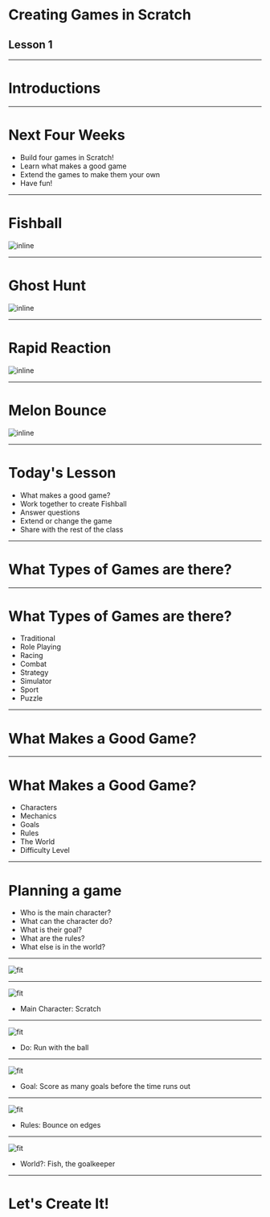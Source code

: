 # Creating Games in Scratch
## Lesson 1

---

# Introductions

---

# Next Four Weeks

- Build four games in Scratch!
- Learn what makes a good game
- Extend the games to make them your own
- Have fun!

---

# Fishball

![inline](images/fishball.png)

---

# Ghost Hunt

![inline](images/ghosthunt.png)

---

# Rapid Reaction

![inline](images/rapidreaction.png)

---

# Melon Bounce

![inline](images/melonbounce.png)

---

# Today's Lesson

- What makes a good game?
- Work together to create Fishball
- Answer questions
- Extend or change the game
- Share with the rest of the class

---

# What Types of Games are there?

---

# What Types of Games are there?

- Traditional
- Role Playing
- Racing
- Combat
- Strategy
- Simulator
- Sport
- Puzzle

---

# What Makes a Good Game?

---

# What Makes a Good Game?

- Characters
- Mechanics
- Goals
- Rules
- The World
- Difficulty Level

---

# Planning a game

- Who is the main character?
- What can the character do?
- What is their goal?
- What are the rules?
- What else is in the world?

---

![fit](images/fishball.png)

---

![fit](images/fishball.png)

- Main Character: Scratch

---

![fit](images/fishball.png)

- Do: Run with the ball

---

![fit](images/fishball.png)

- Goal: Score as many goals before the time runs out

---

![fit](images/fishball.png)

- Rules: Bounce on edges

---

![fit](images/fishball.png)

- World?: Fish, the goalkeeper

---

# Let's Create It!